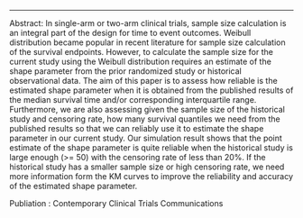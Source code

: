 ---
Abstract: In single-arm or two-arm clinical trials, sample size calculation is an integral part of the design for time to event outcomes. Weibull distribution became popular in recent literature for sample size calculation of the survival endpoints. However, to calculate the sample size for the current study using the Weibull distribution requires an estimate of the shape parameter from the prior randomized study or historical observational data. The aim of this paper is to assess how reliable is the estimated shape parameter when it is obtained from the published results of the median survival time and/or corresponding interquartile range. Furthermore, we are also assessing given the sample size of the historical study and censoring rate, how many survival quantiles we need from the published results so that we can reliably use it to estimate the shape parameter in our current study. Our simulation result shows that the point estimate of the shape parameter is quite reliable when the historical study is large enough (>= 50) with the censoring rate of less than 20%. If the historical study has a smaller sample size or high censoring rate, we need more information form the KM curves to improve the reliability and accuracy of the estimated shape parameter.

Publiation : Contemporary Clinical Trials Communications 
<!---
permalink: /publication/2009-10-01-paper-title-number-10
-->


